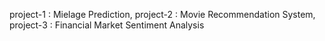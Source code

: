project-1 : Mielage Prediction,
project-2 : Movie Recommendation System,
project-3 : Financial Market Sentiment Analysis
